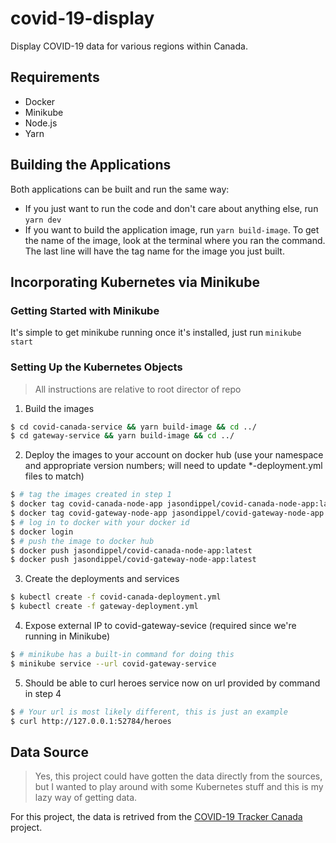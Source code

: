 # covid-19-display
Display COVID-19 data for various regions within Canada.

## Requirements

* Docker
* Minikube
* Node.js
* Yarn

## Building the Applications

Both applications can be built and run the same way:
* If you just want to run the code and don't care about anything else, run `yarn dev`
* If you want to build the application image, run `yarn build-image`. To get the name of the image, look at the terminal where you ran the command. The last line will have the tag name for the image you just built.

## Incorporating Kubernetes via Minikube

### Getting Started with Minikube
It's simple to get minikube running once it's installed, just run `minikube start`

### Setting Up the Kubernetes Objects
> All instructions are relative to root director of repo

1. Build the images
```bash
$ cd covid-canada-service && yarn build-image && cd ../
$ cd gateway-service && yarn build-image && cd ../
```
2. Deploy the images to your account on docker hub (use your namespace and appropriate version numbers; will need to update *-deployment.yml files to match)
```bash
$ # tag the images created in step 1
$ docker tag covid-canada-node-app jasondippel/covid-canada-node-app:latest
$ docker tag covid-gateway-node-app jasondippel/covid-gateway-node-app:latest
$ # log in to docker with your docker id
$ docker login
$ # push the image to docker hub
$ docker push jasondippel/covid-canada-node-app:latest
$ docker push jasondippel/covid-gateway-node-app:latest
```
3. Create the deployments and services
```bash
$ kubectl create -f covid-canada-deployment.yml
$ kubectl create -f gateway-deployment.yml
```
4. Expose external IP to covid-gateway-sevice (required since we're running in Minikube)
```bash
$ # minikube has a built-in command for doing this
$ minikube service --url covid-gateway-service
```
5. Should be able to curl heroes service now on url provided by command in step 4
```bash
$ # Your url is most likely different, this is just an example
$ curl http://127.0.0.1:52784/heroes
```

## Data Source

> Yes, this project could have gotten the data directly from the sources, but I wanted to play around with some Kubernetes stuff and this is my lazy way of getting data.

For this project, the data is retrived from the [COVID-19 Tracker Canada](https://api.covid19tracker.ca/docs/1.0/overview) project.
